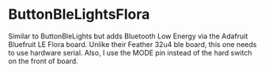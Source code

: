 # ButtonBleLightsFlora
Similar to ButtonBleLights but adds Bluetooth Low Energy via the Adafruit Bluefruit LE Flora board. Unlike their Feather 32u4 ble board, this one needs to use hardware serial. Also, I use the MODE pin instead of the hard switch on the front of board.
